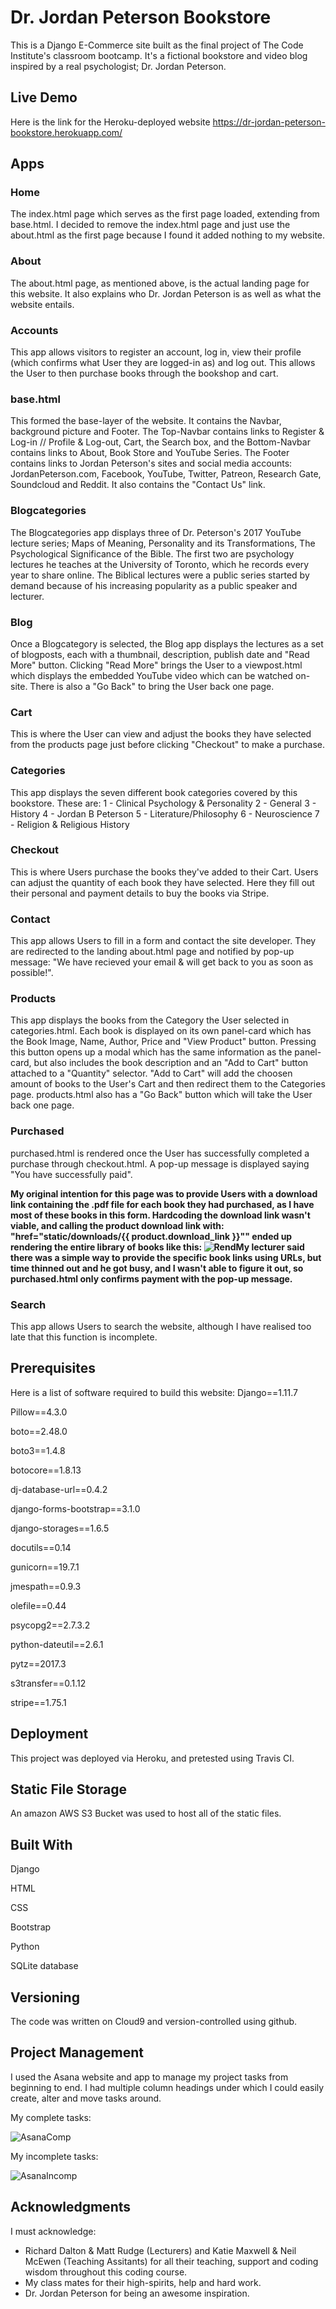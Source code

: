 # Dr. Jordan Peterson Bookstore

This is a Django E-Commerce site built as the final project of The Code Institute's classroom bootcamp. It's a fictional bookstore and video blog inspired by a real psychologist; Dr. Jordan Peterson.


## Live Demo

Here is the link for the Heroku-deployed website https://dr-jordan-peterson-bookstore.herokuapp.com/


## Apps

### Home

The index.html page which serves as the first page loaded, extending from base.html. I decided to remove the index.html page and just use the about.html as the first page because I found it added nothing to my website.


### About

The about.html page, as mentioned above, is the actual landing page for this website. It also explains who Dr. Jordan Peterson is as well as what the website entails.

### Accounts

This app allows visitors to register an account, log in, view their profile (which confirms what User they are logged-in as) and log out. This allows the User to then purchase books through the bookshop and cart.


### base.html

This formed the base-layer of the website. It contains the Navbar, background picture and Footer. The Top-Navbar contains links to Register & Log-in // Profile & Log-out, Cart, the Search box, and the Bottom-Navbar contains links to About, Book Store and YouTube Series.
The Footer contains links to Jordan Peterson's sites and social media accounts: JordanPeterson.com, Facebook, YouTube, Twitter, Patreon, Research Gate, Soundcloud and Reddit. It also contains the "Contact Us" link. 


### Blogcategories

The Blogcategories app displays three of Dr. Peterson's 2017 YouTube lecture series; Maps of Meaning, Personality and its Transformations, The Psychological Significance of the Bible. The first two are psychology lectures he teaches at the University of Toronto, which he records every year to share online. The Biblical lectures were a public series started by demand because of his increasing popularity as a public speaker and lecturer.

### Blog

Once a Blogcategory is selected, the Blog app displays the lectures as a set of blogposts, each with a thumbnail, description, publish date and "Read More" button. Clicking "Read More" brings the User to a viewpost.html which displays the embedded YouTube video which can be watched on-site. There is also a "Go Back" to bring the User back one page.


### Cart

This is where the User can view and adjust the books they have selected from the products page just before clicking "Checkout" to make a purchase.


### Categories

This app displays the seven different book categories covered by this bookstore. These are:
1 - Clinical Psychology & Personality
2 - General
3 - History
4 - Jordan B Peterson
5 - Literature/Philosophy
6 - Neuroscience
7 - Religion & Religious History


### Checkout

This is where Users purchase the books they've added to their Cart. Users can adjust the quantity of each book they have selected. Here they fill out their personal and payment details to buy the books via Stripe.


### Contact

This app allows Users to fill in a form and contact the site developer. They are redirected to the landing about.html page and notified by pop-up message: "We have recieved your email & will get back to you as soon as possible!".


### Products

This app displays the books from the Category the User selected in categories.html. Each book is displayed on its own panel-card which has the Book Image, Name, Author, Price and "View Product" button. Pressing this button opens up a modal which has the same information as the panel-card, but also includes the book description and an "Add to Cart" button attached to a "Quantity" selector. "Add to Cart" will add the choosen amount of books to the User's Cart and then redirect them to the Categories page. products.html also has a "Go Back" button which will take the User back one page.


### Purchased

purchased.html is rendered once the User has successfully completed a purchase through checkout.html. A pop-up message is displayed saying "You have successfully paid".

**My original intention for this page was to provide Users with a download link containing the .pdf file for each book they had purchased,  as I have most of these books in this form. Hardcoding the download link wasn't viable, and calling the product download link with: "href="static/downloads/{{ product.download_link }}"" ended up rendering the entire library of books like this: ![Rend](https://s3-eu-west-1.amazonaws.com/jordan-peterson-bookstore/static/images/PurchasedFullRend.png "Full library download rendering")My lecturer said there was a simple way to provide the specific book links using URLs, but time thinned out and he got busy, and I wasn't able to figure it out, so purchased.html only confirms payment with the pop-up message.**


### Search

This app allows Users to search the website, although I have realised too late that this function is incomplete.


## Prerequisites

Here is a list of software required to build this website:
Django==1.11.7

Pillow==4.3.0

boto==2.48.0

boto3==1.4.8

botocore==1.8.13

dj-database-url==0.4.2

django-forms-bootstrap==3.1.0

django-storages==1.6.5

docutils==0.14

gunicorn==19.7.1

jmespath==0.9.3

olefile==0.44

psycopg2==2.7.3.2

python-dateutil==2.6.1

pytz==2017.3

s3transfer==0.1.12

stripe==1.75.1


## Deployment

This project was deployed via Heroku, and pretested using Travis CI.


## Static File Storage

An amazon AWS S3 Bucket was used to host all of the static files.


## Built With

Django

HTML

CSS

Bootstrap

Python

SQLite database


## Versioning

The code was written on Cloud9 and version-controlled using github.


## Project Management

I used the Asana website and app to manage my project tasks from beginning to end. I had multiple column headings under which I could easily create, alter and move tasks around.


My complete tasks:

![AsanaComp](https://s3-eu-west-1.amazonaws.com/jordan-peterson-bookstore/static/images/Asana_JPB_com.png "Asana Complete Tasks")

My incomplete tasks:

![AsanaIncomp](https://s3-eu-west-1.amazonaws.com/jordan-peterson-bookstore/static/images/Asana_JPB_incom.png "Asana Incomplete Tasks")


## Acknowledgments

I must acknowledge:

- Richard Dalton & Matt Rudge (Lecturers) and Katie Maxwell & Neil McEwen (Teaching Assitants) for all their teaching, support and coding wisdom throughout this coding course.
- My class mates for their high-spirits, help and hard work.
- Dr. Jordan Peterson for being an awesome inspiration.




<!--```-->
<!--Give examples-->
<!--```-->

<!--### Installing-->

<!--A step by step series of examples that tell you have to get a development env running-->

<!--Say what the step will be-->

<!--```-->
<!--Give the example-->
<!--```-->

<!--And repeat-->

<!--```-->
<!--until finished-->
<!--```-->

<!--End with an example of getting some data out of the system or using it for a little demo-->

<!--## Running the tests-->

<!--Explain how to run the automated tests for this system-->

<!--### Break down into end to end tests-->

<!--Explain what these tests test and why-->

<!--```-->
<!--Give an example-->
<!--```-->

<!--### And coding style tests-->

<!--Explain what these tests test and why-->

<!--```-->
<!--Give an example-->
<!--```-->
